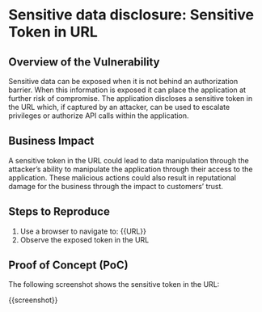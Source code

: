 # Sensitive data disclosure: Sensitive Token in URL

## Overview of the Vulnerability

Sensitive data can be exposed when it is not behind an authorization barrier. When this information is exposed it can place the application at further risk of compromise. The application discloses a sensitive token in the URL which, if captured by an attacker, can be used to escalate privileges or authorize API calls within the application.

## Business Impact

A sensitive token in the URL could lead to data manipulation through the attacker’s ability to manipulate the application through their access to the application. These malicious actions could also result in reputational damage for the business through the impact to customers’ trust.

## Steps to Reproduce

1. Use a browser to navigate to: {{URL}}
1. Observe the exposed token in the URL

## Proof of Concept (PoC)

The following screenshot shows the sensitive token in the URL:

{{screenshot}}
